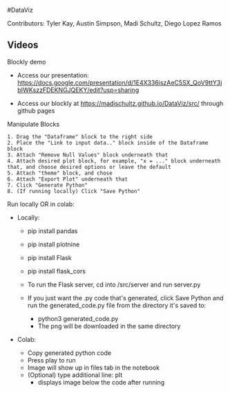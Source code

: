 #DataViz

Contributors: Tyler Kay, Austin Simpson, Madi Schultz, Diego Lopez Ramos

Videos
- 

Blockly demo

- Access our presentation: https://docs.google.com/presentation/d/1E4X336iszAeC5SX_QoV9ttY3jbIWKszzFDEKNGJQEKY/edit?usp=sharing 

- Access our blockly at https://madischultz.github.io/DataViz/src/ through github pages

Manipulate Blocks

    1. Drag the "Dataframe" block to the right side
    2. Place the "Link to input data.." block inside of the Dataframe block
    3. Attach "Remove Null Values" block underneath that
    4. Attach desired plot block, for example, "x = ..." block underneath that, and choose desired options or leave the default
    5. Attach "theme" block, and chose
    6. Attach "Export Plot" underneath that
    7. Click "Generate Python"
    8. (If running locally) Click "Save Python" 

Run locally OR in colab: 

* Locally:
    * pip install pandas
    * pip install plotnine
    * pip install Flask
    * pip install flask_cors
 
    * To run the Flask server, cd into /src/server and run server.py
      
    * If you just want the .py code that's generated, click Save Python and run the generated_code.py file from the directory it's saved to:
        * python3 generated_code.py
        * The png will be downloaded in the same directory


* Colab:
    * Copy generated python code
    * Press play to run
    * Image will show up in files tab in the notebook
    * (Optional) type additional line: plt
        * displays image below the code after running
